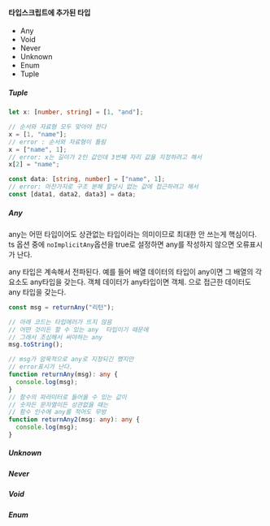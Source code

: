 #### 타입스크립트에 추가된 타입

- Any
- Void
- Never
- Unknown
- Enum
- Tuple

##### Tuple

```ts
let x: [number, string] = [1, "and"];

// 순서와 자료형 모두 맞아야 한다
x = [1, "name"];
// error : 순서와 자료형이 틀림
x = ["name", 1];
// error: x는 길이가 2인 값인데 3번째 자리 값을 지정하려고 해서
x[2] = "name";

const data: [string, number] = ["name", 1];
// error: 마찬가지로 구조 분해 할당시 없는 값에 접근하려고 해서
const [data1, data2, data3] = data;
```

##### Any

any는 어떤 타입이어도 상관없는 타입이라는 의미이므로 최대한 안 쓰는게 핵심이다. ts 옵션 중에 `noImplicitAny`옵션을 true로 설정하면 any를 작성하지 않으면 오류표시가 난다.

any 타입은 계속해서 전파된다. 예를 들어 배열 데이터의 타입이 any이면 그 배열의 각 요소도 any타입을 갖는다. 객체 데이터가 any타입이면 객체. 으로 접근한 데이터도 any 타입을 갖는다.

```ts
const msg = returnAny("리턴");

// 아래 코드는 타입에러가 뜨지 않음
// 어떤 것이든 할 수 있는 any  타입이기 때문에
// 그래서 조심해서 써야하는 any
msg.toString();

// msg가 암묵적으로 any로 지정되긴 했지만
// error표시가 난다.
function returnAny(msg): any {
  console.log(msg);
}
// 함수의 파라미터로 들어올 수 있는 값이
// 숫자든 문자열이든 상관없을 때는
// 함수 인수에 any를 적어도 무방
function returnAny2(msg: any): any {
  console.log(msg);
}
```

##### Unknown

##### Never

##### Void

##### Enum
